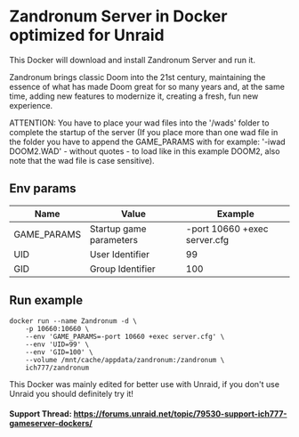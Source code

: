 # Zandronum Server in Docker optimized for Unraid
This Docker will download and install Zandronum Server and run it.

Zandronum brings classic Doom into the 21st century, maintaining the essence of what has made Doom great for so many years and, at the same time, adding new features to modernize it, creating a fresh, fun new experience.

ATTENTION: You have to place your wad files into the '/wads' folder to complete the startup of the server (If you place more than one wad file in the folder you have to append the GAME_PARAMS with for example: '-iwad DOOM2.WAD' - without quotes - to load like in this example DOOM2, also note that the wad file is case sensitive).


## Env params
| Name | Value | Example |
| --- | --- | --- |
| GAME_PARAMS | Startup game parameters | -port 10660 +exec server.cfg |
| UID | User Identifier | 99 |
| GID | Group Identifier | 100 |

## Run example
```
docker run --name Zandronum -d \
	-p 10660:10660 \
	--env 'GAME_PARAMS=-port 10660 +exec server.cfg' \
	--env 'UID=99' \
	--env 'GID=100' \
	--volume /mnt/cache/appdata/zandronum:/zandronum \
	ich777/zandronum
```


This Docker was mainly edited for better use with Unraid, if you don't use Unraid you should definitely try it!

#### Support Thread: https://forums.unraid.net/topic/79530-support-ich777-gameserver-dockers/